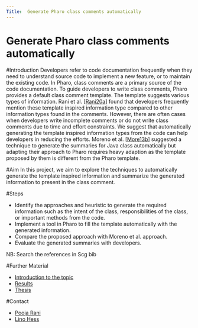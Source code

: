 ```yaml
---
Title:  Generate Pharo class comments automatically
---
```

# Generate Pharo class comments automatically
#Introduction
Developers refer to code documentation frequently when they need to understand source code to implement a new feature, or to maintain the existing code. In Pharo, class comments are a primary source of the code documentation. To guide developers to write class comments, Pharo provides a default class comment template. The template suggests various types of information. Rani et al. [[Rani20a](https://arxiv.org/abs/2005.11583)] found that developers frequently mention these template inspired information type compared to other information types found in the comments. However, there are often cases when developers write incomplete comments or do not write class comments due to time and effort constraints. We suggest that automatically generating the template inspired information types from the code can help developers in reducing the efforts. Moreno et al. [[More13b](https://ieeexplore.ieee.org/stamp/stamp.jsp?tp=&arnumber=6613830)] suggested a technique to generate the summaries for Java class automatically but adapting their approach to Pharo requires heavy adaption as the template proposed by them is different from the Pharo template.

#Aim
In this project, we aim to explore the techniques to automatically generate the template inspired information and summarize the generated information to present in the class comment.

#Steps 

-  Identify the approaches and heuristic to generate the required information such as the intent of the class, responsibilities of the class, or important methods from the code.
-  Implement a tool in Pharo to fill the template automatically with the generated information.
-  Compare the proposed approach with Moreno et al. approach.
-  Evaluate the generated summaries with developers.

NB: Search the references in Scg bib

#Further Material

-  [Introduction to the topic](%base_url%/download/softwarecomposition/2020-11-17-Hess-GeneratePharoClassComments.pdf)
-  [Results](%base_url%/download/softwarecomposition/2021-04-27-Hess-GeneratePharoClassComments.pdf)
-  [Thesis](%base_url%/archive/projects/Hess21a.pdf)


#Contact

-  [Pooja Rani](%base_url%/staff/Pooja-Rani)
-  [Lino Hess](%base_url%/wiki/alumni/LinoHess)
